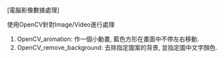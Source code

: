 [電腦影像數據處理]

使用OpenCV針對Image/Video進行處理

1. OpenCV_animation: 作一個小動畫, 藍色方形在畫面中不停左右移動.
2. OpenCV_remove_background: 去除指定圖案的背景, 並指定圖中文字顏色.

